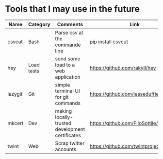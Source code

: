 # Tools that I may use in the future

| Name    | Category   | Comments                                        | Link                                     |
|---------|:-----------|-------------------------------------------------|------------------------------------------|
| csvcut  | Bash       | Parse csv at the commande line                  | pip install csvcut                       |
| hey     | Load tests | send some load to a web application             | https://github.com/rakyll/hey            |
| lazygit | Git        | simple terminal UI for git commands             | https://github.com/jesseduffield/lazygit |
| mkcert  | Dev        | making locally-trusted development certificates | https://github.com/FiloSottile/mkcert    |
| twint   | Web        | Scrap twitter accounts                          | https://github.com/twintproject/twint    |
